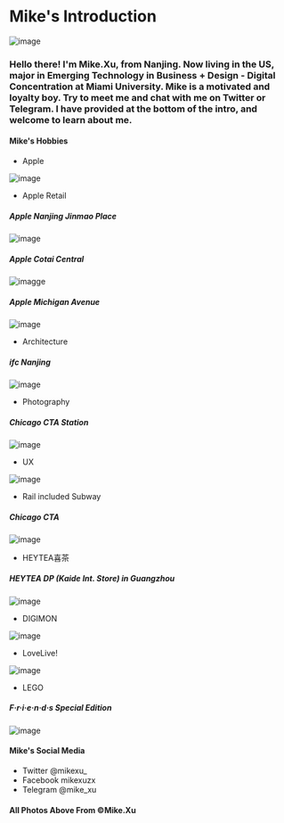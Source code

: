# Mike's Introduction

![image](https://github.com/mikexuzx/welcome/blob/master/images/avatar.jpg)

### Hello there! I'm Mike.Xu, from Nanjing. Now living in the US, major in Emerging Technology in Business + Design - Digital Concentration at Miami University. Mike is a motivated and loyalty boy. Try to meet me and chat with me on Twitter or Telegram. I have provided at the bottom of the intro, and welcome to learn about me.

#### Mike's Hobbies
- Apple

![image](https://github.com/mikexuzx/welcome/blob/master/images/apple.jpg)

- Apple Retail
##### Apple Nanjing Jinmao Place
![image](https://github.com/mikexuzx/welcome/blob/master/images/jmp.jpg)

##### Apple Cotai Central
![imagge](https://github.com/mikexuzx/welcome/blob/master/images/cc.jpg)

##### Apple Michigan Avenue
![image](https://github.com/mikexuzx/welcome/blob/master/images/ma.jpg)

- Architecture

##### ifc Nanjing
![image](https://github.com/mikexuzx/welcome/blob/master/images/architect.jpg)

- Photography

##### Chicago CTA Station
![image](https://github.com/mikexuzx/welcome/blob/master/images/photogra.jpg)

- UX

![image](https://github.com/mikexuzx/welcome/blob/master/images/ux.png)

- Rail included Subway

##### Chicago CTA
![image](https://github.com/mikexuzx/welcome/blob/master/images/rail.JPG)

- HEYTEA喜茶

##### HEYTEA DP (Kaide Int. Store) in Guangzhou
![image](https://github.com/mikexuzx/welcome/blob/master/images/heytea.jpg)

- DIGIMON

![image](https://github.com/mikexuzx/welcome/blob/master/images/digimon.JPG)

- LoveLive!

![image](https://github.com/mikexuzx/welcome/blob/master/images/lol.jpg)

- LEGO

##### F·r·i·e·n·d·s Special Edition
![image](https://github.com/mikexuzx/welcome/blob/master/images/lego.jpg)

#### Mike's Social Media
- Twitter @mikexu_
- Facebook mikexuzx
- Telegram @mike_xu

#### All Photos Above From ©Mike.Xu
